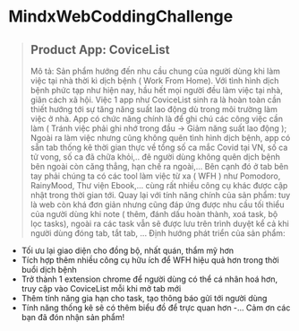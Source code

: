 # MindxWebCoddingChallenge
> ## Product App:  CoviceList
> Mô tả: Sản phẩm hướng đến nhu cầu chung của người dùng khi làm việc tại nhà thời kì dịch bệnh ( Work From Home).
Với tình hình dịch bệnh phức tạp như hiện nay, hầu hết mọi người đều làm việc tại nhà, giãn cách xã hội. Việc 1 app như CoviceList sinh ra là hoàn toàn cần thiết hướng tới sự tăng năng suất lao động dù trong môi trường làm việc ở nhà. App có chức năng chính là để ghi chú các công việc cần làm ( Tránh việc phải ghi nhớ trong đầu -> Giảm năng suất lao động ); Ngoài ra làm việc nhưng cũng không quên tình hình dịch bệnh, app có sẵn tab thống kê thời gian thực về tổng số ca mắc Covid tại VN, số ca tử vong, số ca đã chữa khỏi,.. đê người dùng không quên dịch bệnh bên ngoài còn căng thẳng, hạn chế ra ngoài,...
Bên cạnh đó ở tab bên tay phải chúng ta có các tool làm việc từ xa ( WFH ) như Pomodoro, RainyMood, Thư viện Ebook,... cùng rất nhiều công cụ khác được cập nhật trong thời gian tới.
Quay lại với tính năng chính của sản phẩm: tuy là web còn khá đơn giản nhưng cũng đáp ứng được nhu cầu tối thiểu của người dùng khi note ( thêm, đánh dấu hoàn thành, xoá task, bộ lọc tasks), ngoài ra các task vẫn sẽ được lưu trên trình duyệt kể cả khi người dùng đóng tab, tắt tab, ...
Định hướng phát triển của sản phẩm: 
- Tối ưu lại giao diện cho đồng bộ, nhất quán, thẩm mỹ hơn
- Tích hợp thêm nhiều công cụ hữu ích để WFH hiệu quả hơn trong thời buổi dịch bệnh
- Trở thành 1 extension chrome để người dùng có thể cá nhân hoá hơn, truy cập vào CoviceList mỗi khi mở tab mới
- Thêm tính năng gia hạn cho task, tạo thông báo gửi tới người dùng
- Tính năng thống kê sẽ có thêm biểu đồ để trực quan hơn
-...
Cảm ơn các bạn đã đón nhận sản phẩm!
